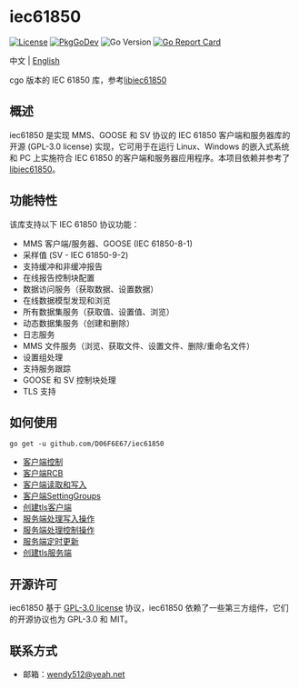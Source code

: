 # iec61850

[![License](https://img.shields.io/badge/license-GPL--3.0-green.svg)](https://www.gnu.org/licenses/gpl-3.0.html)
[![PkgGoDev](https://pkg.go.dev/badge/mod/github.com/D06F6E67/iec61850)](https://pkg.go.dev/mod/github.com/D06F6E67/iec61850)
![Go Version](https://img.shields.io/badge/go%20version-%3E=1.0-61CFDD.svg?style=flat-square)
[![Go Report Card](https://goreportcard.com/badge/github.com/D06F6E67/iec61850?style=flat-square)](https://goreportcard.com/report/github.com/D06F6E67/iec61850)


中文 | [English](README.md)

cgo 版本的 IEC 61850 库，参考[libiec61850](https://github.com/mz-automation/libiec61850)

## 概述

iec61850 是实现 MMS、GOOSE 和 SV 协议的 IEC 61850 客户端和服务器库的开源 (GPL-3.0 license) 实现，它可用于在运行 Linux、Windows 的嵌入式系统和 PC 上实施符合 IEC 61850 的客户端和服务器应用程序。本项目依赖并参考了[libiec61850](https://github.com/mz-automation/libiec61850)。

## 功能特性

该库支持以下 IEC 61850 协议功能：

- MMS 客户端/服务器、GOOSE (IEC 61850-8-1)
- 采样值 (SV - IEC 61850-9-2)
- 支持缓冲和非缓冲报告
- 在线报告控制块配置
- 数据访问服务（获取数据、设置数据）
- 在线数据模型发现和浏览
- 所有数据集服务（获取值、设置值、浏览）
- 动态数据集服务（创建和删除）
- 日志服务
- MMS 文件服务（浏览、获取文件、设置文件、删除/重命名文件）
- 设置组处理
- 支持服务跟踪
- GOOSE 和 SV 控制块处理
- TLS 支持

## 如何使用

```shell
go get -u github.com/D06F6E67/iec61850
```

- [客户端控制](test/client_control/client_control_test.go)
- [客户端RCB](test/client_rcb/client_rcb_test.go)
- [客户端读取和写入](test/client_rw)
- [客户端SettingGroups](test/client_sg/client_sg_test.go)
- [创建tls客户端](test/tls_client/client_read_test.go)
- [服务端处理写入操作](test/server/complexModel_test.go)
- [服务端处理控制操作](test/server/simpleIO_control_test.go)
- [服务端定时更新](test/server/simpleIO_direct_control_goose_test.go)
- [创建tls服务端](test/tls_server/tls_server_test.go)

## 开源许可

iec61850 基于 [GPL-3.0 license](./LICENSE) 协议，iec61850 依赖了一些第三方组件，它们的开源协议也为 GPL-3.0 和 MIT。

## 联系方式

- 邮箱：<wendy512@yeah.net>
